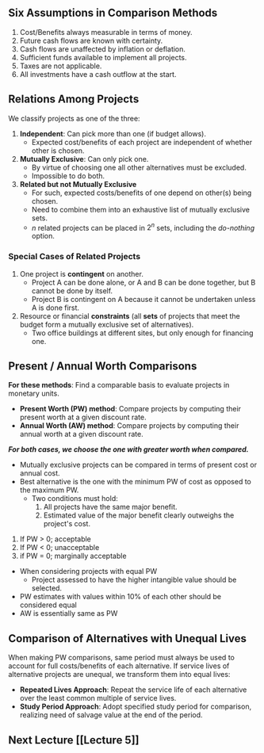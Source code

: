 ## Six Assumptions in Comparison Methods

1. Cost/Benefits always measurable in terms of money.
2. Future cash flows are known with certainty.
3. Cash flows are unaffected by inflation or deflation.
4. Sufficient funds available to implement all projects.
5. Taxes are not applicable.
6. All investments have a cash outflow at the start.

## Relations Among Projects

We classify projects as one of the three:
1. **Independent**: Can pick more than one (if budget allows).
	- Expected cost/benefits of each project are independent of whether other is chosen.
2. **Mutually Exclusive**: Can only pick one.
	- By virtue of choosing one all other alternatives must be excluded.
	- Impossible to do both.
3. **Related but not Mutually Exclusive**
	- For such, expected costs/benefits of one depend on other(s) being chosen.
	- Need to combine them into an exhaustive list of mutually exclusive sets.
	- $n$ related projects can be placed in $2^n$ sets, including the *do-nothing* option.

### Special Cases of Related Projects

1. One project is **contingent** on another.
	- Project A can be done alone, or A and B can be done together, but B cannot be done by itself.
	- Project B is contingent on A because it cannot be undertaken unless A is done first.
2. Resource or financial **constraints** (all **sets** of projects that meet the budget form a mutually exclusive set of alternatives).
	- Two office buildings at different sites, but only enough for financing one.


## Present / Annual Worth Comparisons

**For these methods**: Find a comparable basis to evaluate projects in monetary units.

- **Present Worth (PW) method**: Compare projects by computing their present worth at a given discount rate.
- **Annual Worth (AW) method**: Compare projects by computing their annual worth at a given discount rate.

***For both cases, we choose the one with greater worth when compared.***

* Mutually exclusive projects can be compared in terms of present cost or annual cost.
* Best alternative is the one with the minimum PW of cost as opposed to the maximum PW.
	* Two conditions must hold:
	  1. All projects have the same major benefit.
	  2. Estimated value of the major benefit clearly outweighs the project's cost.

1. If PW > 0; acceptable
2. If PW < 0; unacceptable
3. if PW = 0; marginally acceptable

- When considering projects with equal PW
	- Project assessed to have the higher intangible value should be selected.
- PW estimates with values within 10\% of each other should be considered equal
- AW is essentially same as PW


## Comparison of Alternatives with Unequal Lives

When making PW comparisons, same period must always be used to account for full costs/benefits of each alternative.
If service lives of alternative projects are unequal, we transform them into equal lives:
- **Repeated Lives Approach**: Repeat the service life of each alternative over the least common multiple of service lives.
- **Study Period Approach**: Adopt specified study period for comparison, realizing need of salvage value at the end of the period.

## Next Lecture [[Lecture 5]]
